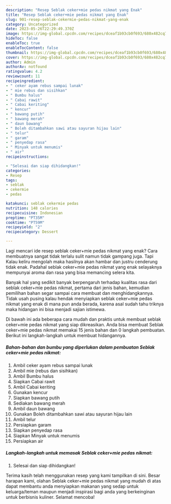 ```yaml
---
description: "Resep Seblak ceker+mie pedas nikmat yang Enak"
title: "Resep Seblak ceker+mie pedas nikmat yang Enak"
slug: 901-resep-seblak-cekermie-pedas-nikmat-yang-enak
category: Uncategorized
date: 2023-05-26T22:29:49.370Z
image: https://img-global.cpcdn.com/recipes/dceaf1b93cb0f693/680x482cq70/seblak-cekermie-pedas-nikmat-foto-resep-utama.jpg
hideToc: false
enableToc: true
enableTocContent: false
thumbnail: https://img-global.cpcdn.com/recipes/dceaf1b93cb0f693/680x482cq70/seblak-cekermie-pedas-nikmat-foto-resep-utama.jpg
cover: https://img-global.cpcdn.com/recipes/dceaf1b93cb0f693/680x482cq70/seblak-cekermie-pedas-nikmat-foto-resep-utama.jpg
author: Admin
authorAv: notfound
ratingvalue: 4.2
reviewcount: 11
recipeingredient:
- " ceker ayam rebus sampai lunak"
- " mie rebus dan sisihkan"
- " Bumbu halus"
- " Cabai rawit"
- " Cabai keriting"
- " kencur"
- " bawang putih"
- " bawang merah"
- " daun bawang"
- " Boleh ditambahkan sawi atau sayuran hijau lain"
- " telur"
- " garam"
- " penyedap rasa"
- " Minyak untuk menumis"
- " air"
recipeinstructions:

- "Selesai dan siap dihidangkan!"
categories:
- Resep
tags:
- seblak
- cekermie
- pedas

katakunci: seblak cekermie pedas 
nutrition: 148 calories
recipecuisine: Indonesian
preptime: "PT35M"
cooktime: "PT59M"
recipeyield: "2"
recipecategory: Dessert

---
```



Lagi mencari ide resep seblak ceker+mie pedas nikmat yang enak? Cara membuatnya sangat tidak terlalu sulit namun tidak gampang juga. Tapi Kalau keliru mengolah maka hasilnya akan hambar dan justru cenderung tidak enak. Padahal seblak ceker+mie pedas nikmat yang enak selayaknya mempunyai aroma dan rasa yang bisa memancing selera kita.




Banyak hal yang sedikit banyak berpengaruh terhadap kualitas rasa dari seblak ceker+mie pedas nikmat, pertama dari jenis bahan, kemudian pemilihan bahan segar sampai cara membuat dan menghidangkannya. Tidak usah pusing kalau hendak menyiapkan seblak ceker+mie pedas nikmat yang enak di mana pun anda berada, karena asal sudah tahu triknya maka hidangan ini bisa menjadi sajian istimewa.


Di bawah ini ada beberapa cara mudah dan praktis untuk membuat seblak ceker+mie pedas nikmat yang siap dikreasikan. Anda bisa membuat Seblak ceker+mie pedas nikmat memakai 15 jenis bahan dan 0 langkah pembuatan. Berikut ini langkah-langkah untuk membuat hidangannya.

<!--inarticleads1-->

##### Bahan-bahan dan bumbu yang diperlukan dalam pembuatan Seblak ceker+mie pedas nikmat:

1. Ambil  ceker ayam rebus sampai lunak
1. Ambil  mie (rebus dan sisihkan)
1. Ambil  Bumbu halus
1. Siapkan  Cabai rawit
1. Ambil  Cabai keriting
1. Gunakan  kencur
1. Siapkan  bawang putih
1. Sediakan  bawang merah
1. Ambil  daun bawang
1. Gunakan  Boleh ditambahkan sawi atau sayuran hijau lain
1. Ambil  telur
1. Persiapkan  garam
1. Siapkan  penyedap rasa
1. Siapkan  Minyak untuk menumis
1. Persiapkan  air




<!--inarticleads2-->

##### Langkah-langkah untuk memasak Seblak ceker+mie pedas nikmat:


1. Selesai dan siap dihidangkan!



Terima kasih telah menggunakan resep yang kami tampilkan di sini. Besar harapan kami, olahan Seblak ceker+mie pedas nikmat yang mudah di atas dapat membantu anda menyiapkan makanan yang sedap untuk keluarga/teman maupun menjadi inspirasi bagi anda yang berkeinginan untuk berbisnis kuliner. Selamat mencoba!
